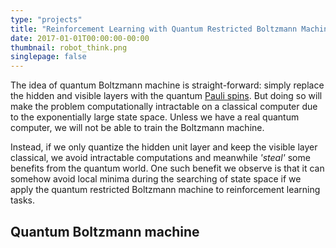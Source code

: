 ```yaml
---
type: "projects"
title: "Reinforcement Learning with Quantum Restricted Boltzmann Machine"
date: 2017-01-01T00:00:00-00:00
thumbnail: robot_think.png
singlepage: false
---
```


The idea of quantum Boltzmann machine is straight-forward: simply replace the hidden and visible layers with the quantum [Pauli spins](https://en.wikipedia.org/wiki/Pauli_matrices). But doing so will make the problem computationally intractable on a classical computer due to the exponentially large state space. Unless we have a real quantum computer, we will not be able to train the Boltzmann machine.

Instead, if we only quantize the hidden unit layer and keep the visible layer classical, we avoid intractable computations and meanwhile *'steal'* some benefits from the quantum world. One such benefit we observe is that it can somehow avoid local minima during the searching of state space if we apply the quantum restricted Boltzmann machine to reinforcement learning tasks.

<!--more--> 

## Quantum Boltzmann machine
